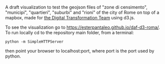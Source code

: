 A draft visualization to test the geojson files of "zone di censimento", "municipi", "quartieri", "suburbi" and "rioni" of the city of Rome on top of a mapbox, made for [the Digital Transformation Team](https://teamdigitale.governo.it/en/) using d3.js.

To see the visualization go to https://esterpantaleo.github.io/daf-d3-roma/. To run locally cd to the repository main folder, from a terminal:

    python -m SimpleHTTPServer

then point your browser to localhost:port, where port is the port used by python.

